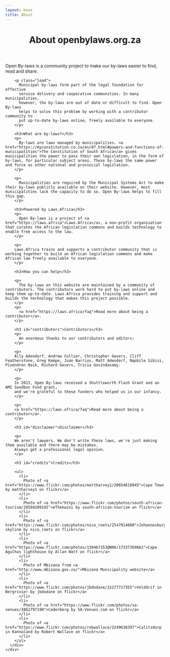 ```yaml
---
layout: base
title: About
---
```

<header>
  <div class="container">
    <div class="header-content">
      <h1>About openbylaws.org.za</h1>
    </div>
  </div>
</header>

<article>
  <div class="container">
    <div class="row">
      <div class="col-md-8 mx-auto">
        <p class="lead">Open By-laws is a community project to make our by-laws easier to find, read and share.</p>

        <p class="lead">
          Municipal by-laws form part of the legal foundation for effective
          service delivery and cooperative communities. In many municipalities,
          however, the by-laws are out of date or difficult to find. Open By-laws
          helps to solve this problem by working with a contributor community to
          put up-to-date by-laws online, freely available to everyone.
        </p>

        <h3>What are by-laws?</h3>
        <p>
          By-laws are laws managed by municipalities. <a href="https://myconstitution.co.za/en/07.html#powers-and-functions-of-municipalities">The Constitution of South Africa</a> gives municipalities the power to pass their own legislation, in the form of by-laws, for particular subject areas. These by-laws the same power and force as other national and provincial legislation.
        </p>

        <p>
          Municipalities are required by the Municipal Systems Act to make their by-laws publicly available on their website. However, most municipalities lack the capacity to do so. Open By-laws helps to fill this gap.
        </p>

        <h3>Powered by Laws.Africa</h3>
        <p>
          Open By-laws is a project of <a href="https://laws.africa">Laws.Africa</a>, a non-profit organisation that curates the African legislation commons and builds technology to enable free access to the law.
        </p>

        <p>
        Laws.Africa trains and supports a contributor community that is working together to build an African legislation commons and make African law freely available to everyone.
        </p>

        <h3>How you can help</h3>

        <p>
          The by-laws on this website are maintained by a community of contributors. The contributors work hard to put by-laws online and keep them up-to-date. Laws.Africa provides training and support and builds the technology that makes this project possible.
        </p>
        <p>
          <a href="https://laws.africa/faq">Read more about being a contributor</a>.
        </p>

        <h3 id="contributors">Contributors</h3>
        <p>
          An enormous thanks to our contributors and editors:
        </p>

        <p>
        Ally Adendorf, Andrew Collier, Christopher Gevers, Cliff Featherstone, Greg Kempe, Juan Barrios, Matt Adendorf, Nqobile Sibisi, Pivendren Naik, Richard Gevers, Tricia Govindasamy.
        </p>

        <p>
        In 2013, Open By-laws received a Shuttleworth Flash Grant and an AMI Sandbox Fund grant,
        and we're grateful to these funders who helped us in our infancy.
        </p>

        <p>
        <a href="https://laws.africa/faq">Read more about being a contributor</a>.
        </p>

        <h3 id="disclaimer">Disclaimer</h3>

        <p>
        We aren't lawyers. We don't write these laws, we're just making them available and there may be mistakes.
        Always get a professional legal opinion.
        </p>

        <h3 id="credits">Credits</h3>

        <ul>
          <li>
            Photo of <a href="https://www.flickr.com/photos/mattharvey1/20654618945">Cape Town by mattharvey1 on flickr</a>
          </li>
          <li>
            Photo of <a href="https://www.flickr.com/photos/south-african-tourism/20504209102">eThekwini by south-african-tourism on flickr</a>
          </li>
          <li>
            Photo of <a href="https://www.flickr.com/photos/nico_roets/2547914600">Johannesburg skyline by nico_roets on flickr</a>
          </li>
          <li>
            Photo of <a href="https://www.flickr.com/photos/130467353@N06/17337369662">Cape Agulhas lighthouse by Allan Watt on flickr</a>
          </li>
          <li>
            Photo of Mbizana from <a href="http://www.mbizana.gov.za/">Mbizana Municipality website</a>
          </li>
          <li>
            Photo of <a href="https://www.flickr.com/photos/jbdodane/15177717355">Velddrif in Bergrivier by jbdodane on flickr</a>
          </li>
          <li>
            Photo of <a href="https://www.flickr.com/photos/sa-venues/3862797198">Cederberg by SA-Venues.com on flickr</a>
          </li>
          <li>
            Photo of <a href="https://www.flickr.com/photos/robwallace/2249636397">Calitzdorp in Kannaland by Robert Wallace on flickr</a>
          </li>
        </ul>
      </div>
    </div>
  </div>
</article>
